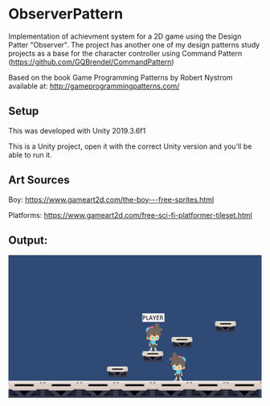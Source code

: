 # ObserverPattern

Implementation of achievment system for a 2D game using the Design Patter "Observer".
The project has another one of my design patterns study projects as a base for the character controller using Command Pattern (https://github.com/GQBrendel/CommandPattern)

Based on the book Game Programming Patterns by Robert Nystrom available at:
http://gameprogrammingpatterns.com/

## Setup
This was developed with Unity 2019.3.6f1

This is a Unity project, open it with the correct Unity version and you'll be able to run it.

## Art Sources

Boy: https://www.gameart2d.com/the-boy---free-sprites.html

Platforms: https://www.gameart2d.com/free-sci-fi-platformer-tileset.html

## Output:

![](output.gif)